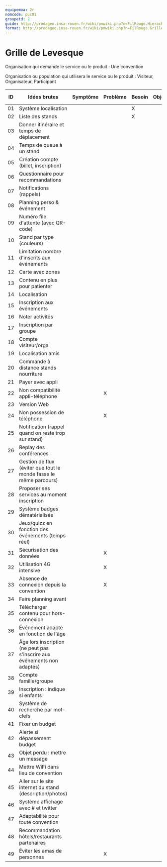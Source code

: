 ```yaml
---
equipemoa: 2r
nomcode: puc01
groupetd: 2
guide: http://prodageo.insa-rouen.fr/wiki/pmwiki.php?n=FilRouge.HierachiserBesoins
format: http://prodageo.insa-rouen.fr/wiki/pmwiki.php?n=FilRouge.GrilleLevesque
---
```


# Grille de Levesque

Organisation qui demande le service ou le produit : Une convention

Organisation ou population qui utilisera le service ou le produit : Visiteur, Organisateur, Participant

| ID | Idées brutes                                                             | Symptôme | Problème | Besoin | Objectif | Solution | Opportunité | Hors-Sujet | Relatif À |
|----|--------------------------------------------------------------------------|----------|----------|--------|----------|----------|-------------|------------|-----------|
| 01 | Système localisation                                                     |          |          |    X   |          |          |             |            |           |
| 02 | Liste des stands                                                         |          |          |    X   |          |          |             |            |           |
| 03 | Donner itinéraire et temps de déplacement                                |          |          |        |          |     X    |             |            |           |
| 04 | Temps de queue à un stand                                                |          |          |        |          |          |             |            |           |
| 05 | Création compte (billet, inscription)                                    |          |          |        |          |          |             |            |           |
| 06 | Questionnaire pour recommandations                                       |          |          |        |          |          |             |            |           |
| 07 | Notifications (rappels)                                                  |          |          |        |          |          |             |            |           |
| 08 | Planning perso & événement                                               |          |          |        |          |          |             |            |           |
| 09 | Numéro file d'attente (avec QR-code)                                     |          |          |        |          |          |             |            |           |
| 10 | Stand par type (couleurs)                                                |          |          |        |          |          |             |            |           |
| 11 | Limitation nombre d'inscrits aux événements                              |          |          |        |          |          |             |            |           |
| 12 | Carte avec zones                                                         |          |          |        |          |          |             |            |           |
| 13 | Contenu en plus pour patienter                                           |          |          |        |          |          |             |            |           |
| 14 | Localisation                                                             |          |          |        |          |          |             |            |           |
| 15 | Inscription aux événements                                               |          |          |        |          |          |             |            |           |
| 16 | Noter activités                                                          |          |          |        |          |          |             |            |           |
| 17 | Inscription par groupe                                                   |          |          |        |          |          |             |            |           |
| 18 | Compte visiteur/orga                                                     |          |          |        |          |          |             |            |           |
| 19 | Localisation amis                                                        |          |          |        |          |          |             |            |           |
| 20 | Commande à distance stands nourriture                                    |          |          |        |          |     X    |             |            |           |
| 21 | Payer avec appli                                                         |          |          |        |          |          |             |            |           |
| 22 | Non compatibilité appli-téléphone                                        |          |     X    |        |          |          |             |            |           |
| 23 | Version Web                                                              |          |          |        |          |     X    |             |            |           |
| 24 | Non possession de téléphone                                              |          |     X    |        |          |          |             |            |           |
| 25 | Notification (rappel quand on reste trop sur stand)                      |          |          |        |          |          |             |            |           |
| 26 | Replay des conférences                                                   |          |          |        |          |          |             |            |           |
| 27 | Gestion de flux (éviter que tout le monde fasse le même parcours)        |          |          |        |          |          |             |            |           |
| 28 | Proposer ses services au moment inscription                              |          |          |        |          |          |             |            |           |
| 29 | Système badges dématérialisés                                            |          |          |        |          |          |             |            |           |
| 30 | Jeux/quizz en fonction des événements (temps réel)                       |          |          |        |          |          |             |            |           |
| 31 | Sécurisation des données                                                 |          |     X    |        |          |          |             |            |           |
| 32 | Utilisation 4G intensive                                                 |          |     X    |        |          |          |             |            |           |
| 33 | Absence de connexion depuis la convention                                |          |     X    |        |          |          |             |            |           |
| 34 | Faire planning avant                                                     |          |          |        |          |     X    |             |            |           |
| 35 | Télécharger contenu pour hors-connexion                                  |          |          |        |          |     X    |             |            |           |
| 36 | Événement adapté en fonction de l'âge                                    |          |          |        |          |          |             |            |           |
| 37 | Âge lors inscription (ne peut pas s'inscrire aux événements non adaptés) |          |          |        |          |     X    |             |            |           |
| 38 | Compte famille/groupe                                                    |          |          |        |          |          |             |            |           |
| 39 | Inscription : indique si enfants                                         |          |          |        |          |          |             |            |           |
| 40 | Système de recherche par mot-clefs                                       |          |          |        |          |          |             |            |           |
| 41 | Fixer un budget                                                          |          |          |        |          |          |             |            |           |
| 42 | Alerte si dépassement budget                                             |          |          |        |          |     X    |             |            |           |
| 43 | Objet perdu : mettre un message                                          |          |          |        |          |          |             |            |           |
| 44 | Mettre WiFi dans lieu de convention                                      |          |          |        |          |     X    |             |            |           |
| 45 | Aller sur le site internet du stand (description/photos)                 |          |          |        |          |          |             |            |           |
| 46 | Système affichage avec # et twitter                                      |          |          |        |          |          |             |            |           |
| 47 | Adaptabilité pour toute convention                                       |          |          |        |          |          |      X      |            |           |
| 48 | Recommandation hôtels/restaurants partenaires                            |          |          |        |          |          |             |            |           |
| 49 | Éviter les amas de personnes                                             |          |     X    |        |          |          |             |            |           |
